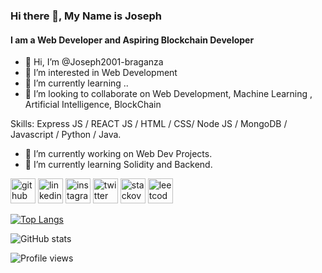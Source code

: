 ### Hi there 👋, My Name is Joseph
#### I am a Web Developer and Aspiring Blockchain Developer
- 👋 Hi, I’m @Joseph2001-braganza
- 👀 I’m interested in Web Development
- 🌱 I’m currently learning ..
- 💞️ I’m looking to collaborate on Web Development, Machine Learning , Artificial Intelligence, BlockChain

Skills: Express JS / REACT JS / HTML / CSS/ Node JS / MongoDB / Javascript / Python / Java.

- 🔭 I’m currently working on Web Dev Projects.
- 🌱 I’m currently learning Solidity and Backend.


[<img src='https://cdn.jsdelivr.net/npm/simple-icons@3.0.1/icons/github.svg' alt='github' height='40'>](https://github.com/Joseph2001-braganza)  [<img src='https://cdn.jsdelivr.net/npm/simple-icons@3.0.1/icons/linkedin.svg' alt='linkedin' height='40'>](https://www.linkedin.com/in/https://www.linkedin.com/in/joseph-braganza-7a3a311ba//)  [<img src='https://cdn.jsdelivr.net/npm/simple-icons@3.0.1/icons/instagram.svg' alt='instagram' height='40'>](https://www.instagram.com/https://www.instagram.com/josephabraganza//)  [<img src='https://cdn.jsdelivr.net/npm/simple-icons@3.0.1/icons/twitter.svg' alt='twitter' height='40'>](https://twitter.com/https://twitter.com/JosephBraganza4)  [<img src='https://cdn.jsdelivr.net/npm/simple-icons@3.0.1/icons/stackoverflow.svg' alt='stackoverflow' height='40'>](https://stackoverflow.com/users/https://stackoverflow.com/users/16195653/joseph-braganza)  [<img src='https://cdn.jsdelivr.net/npm/simple-icons@3.0.1/icons/leetcode.svg' alt='leetcode' height='40'>](https://leetcode.com/braganzajoseph2001/)  

[![Top Langs](https://github-readme-stats.vercel.app/api/top-langs/?username=Joseph2001-braganza)](https://github.com/anuraghazra/github-readme-stats)

![GitHub stats](https://github-readme-stats.vercel.app/api?username=Joseph2001-braganza&show_icons=true)  

![Profile views](https://gpvc.arturio.dev/Joseph2001-braganza)  
